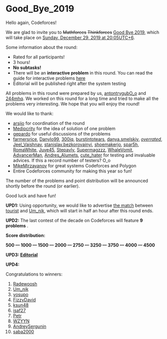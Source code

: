 # Good_Bye_2019

Hello again, Codeforces!

We are glad to invite you to ~~Mathforces~~ ~~Thinkforces~~ [Good Bye 2019](https://codeforces.com/contests/1270), which will take place on [Sunday, December 29, 2019 at 20:05UTC+6](https://codeforces.com/https://www.timeanddate.com/worldclock/fixedtime.html?day=29&month=12&year=2019&hour=17&min=5&sec=0&p1=166). 

Some information about the round: 

* Rated for all participants!
* 3 hours!
* **No subtasks!**
* There will be an  **interactive problem**  in this round. You can read the guide for interactive problems [here](https://codeforces.com/blog/entry/45307)
* Editorial will be published right after the system testing

All problems in this round were prepared by us, [antontrygubO_o](https://codeforces.com/profile/antontrygubO_o "International Master antontrygubO_o") and [244mhq](https://codeforces.com/profile/244mhq "International Grandmaster 244mhq"). We worked on this round for a long time and tried to make all the problems very interesting. We hope that you will enjoy the round!

We would like to thank:

 * [arsijo](https://codeforces.com/profile/arsijo "International Grandmaster arsijo") for coordination of the round
* [Mediocrity](https://codeforces.com/profile/Mediocrity "Master Mediocrity") for the idea of solution of one problem
* [gepardo](https://codeforces.com/profile/gepardo "International Grandmaster gepardo") for useful discussions of the problems
* [farmersrice](https://codeforces.com/profile/farmersrice "Master farmersrice"), [Danylo99](https://codeforces.com/profile/Danylo99 "International Master Danylo99"), [300iq](https://codeforces.com/profile/300iq "Legendary Grandmaster 300iq"), [burstintotears](https://codeforces.com/profile/burstintotears "Expert burstintotears"), [danya.smelskiy](https://codeforces.com/profile/danya.smelskiy "Grandmaster danya.smelskiy"), [_overrated_](https://codeforces.com/profile/_overrated_ "Master _overrated_"), [Jeel_Vaishnav](https://codeforces.com/profile/Jeel_Vaishnav "Grandmaster Jeel_Vaishnav"), [stanislav.bezkorovainyi](https://codeforces.com/profile/stanislav.bezkorovainyi "Master stanislav.bezkorovainyi"), [shoemakerjo](https://codeforces.com/profile/shoemakerjo "Grandmaster shoemakerjo"), [spar5h](https://codeforces.com/profile/spar5h "Master spar5h"), [RomaWhite](https://codeforces.com/profile/RomaWhite "International Grandmaster RomaWhite"), [Juve45](https://codeforces.com/profile/Juve45 "Grandmaster Juve45"), [Stepavly](https://codeforces.com/profile/Stepavly "Master Stepavly"), [Supermagzzz](https://codeforces.com/profile/Supermagzzz "Master Supermagzzz"), [WhaleVomit](https://codeforces.com/profile/WhaleVomit "Candidate Master WhaleVomit"), [AdvancerMan](https://codeforces.com/profile/AdvancerMan "Candidate Master AdvancerMan"), [Andres_Alumets](https://codeforces.com/profile/Andres_Alumets "Master Andres_Alumets"), [cute_hater](https://codeforces.com/profile/cute_hater "Expert cute_hater") for testing and invaluable advices. If this a record number of testers? O_o
* [MikeMirzayanov](https://codeforces.com/profile/MikeMirzayanov "Headquarters, MikeMirzayanov") for great systems Codeforces and Polygon
* Entire Codeforces community for making this year so fun!

The number of the problems and point distribution will be announced shortly before the round (or earlier).

Good luck and have fun!

 **UPD1:**  Using opportunity, we would like to advertise [the match](https://codeforces.com/blog/entry/72557) between [tourist](https://codeforces.com/profile/tourist "Legendary Grandmaster tourist") and [Um_nik](https://codeforces.com/profile/Um_nik "Legendary Grandmaster Um_nik"), which will start in half an hour after this round ends.

 **UPD2:**  The last contest of the decade on Codeforces will feature  **9 problems** .

 **Score distribution:** 

 **500 — 1000 — 1500 — 2000 — 2750 — 3250 — 3750 — 4000 — 4500** 

 **UPD3: [Editorial](Goodbye_2019_(en).md)** 

 **UPD4:** 

Congratulations to winners:

 1. [Radewoosh](https://codeforces.com/profile/Radewoosh "Legendary Grandmaster Radewoosh")
2. [Um_nik](https://codeforces.com/profile/Um_nik "Legendary Grandmaster Um_nik")
3. [yosupo](https://codeforces.com/profile/yosupo "International Grandmaster yosupo")
4. [FizzyDavid](https://codeforces.com/profile/FizzyDavid "International Grandmaster FizzyDavid")
5. [ksun48](https://codeforces.com/profile/ksun48 "International Grandmaster ksun48")
6. [isaf27](https://codeforces.com/profile/isaf27 "International Grandmaster isaf27")
7. [Petr](https://codeforces.com/profile/Petr "Legendary Grandmaster Petr")
8. [WZYYN](https://codeforces.com/profile/WZYYN "International Grandmaster WZYYN")
9. [AndreySergunin](https://codeforces.com/profile/AndreySergunin "International Grandmaster AndreySergunin")
10. [saba2000](https://codeforces.com/profile/saba2000 "International Grandmaster saba2000")
